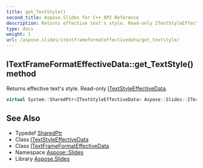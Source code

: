 ```yaml
---
title: get_TextStyle()
second_title: Aspose.Slides for C++ API Reference
description: Returns effective text's style. Read-only ITextStyleEffectiveData.
type: docs
weight: 1
url: /aspose.slides/itextframeformateffectivedata/get_textstyle/
---
```

## ITextFrameFormatEffectiveData::get_TextStyle() method


Returns effective text's style. Read-only [ITextStyleEffectiveData](../../itextstyleeffectivedata/).

```cpp
virtual System::SharedPtr<ITextStyleEffectiveData> Aspose::Slides::ITextFrameFormatEffectiveData::get_TextStyle()=0
```

## See Also

* Typedef [SharedPtr](../../../system/sharedptr/)
* Class [ITextStyleEffectiveData](../../itextstyleeffectivedata/)
* Class [ITextFrameFormatEffectiveData](../)
* Namespace [Aspose::Slides](../../)
* Library [Aspose.Slides](../../../)